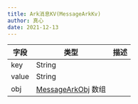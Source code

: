 ```yaml
---
title: Ark消息KV(MessageArkKv)
author: 真心
date: 2021-12-13
---
```


| 字段  | 类型                                     | 描述 |
| ----- | ---------------------------------------- | ---- |
| key   | String                                   |      |
| value | String                                   |      |
| obj   | [MessageArkObj](message-ark-obj.md) 数组 |      |

